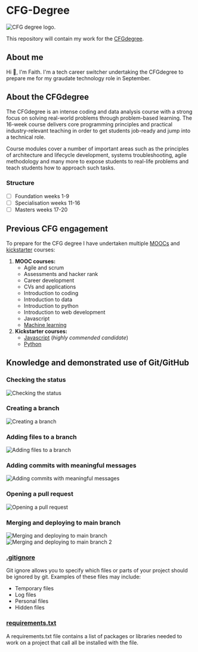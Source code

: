 # CFG-Degree
![CFG degree logo.](https://codefirstgirls.com/wp-content/uploads/2022/04/CFGDegree-Logo-2-768x384.png)

This repository will contain my work for the [CFGdegree](https://codefirstgirls.com/courses/cfgdegree/).

## About me
Hi :wave:, I'm Faith. I'm a tech career switcher undertaking the CFGdegree to prepare me for my graudate technology role in September. 

## About the CFGdegree
The CFGdegree is an intense coding and data analysis course with a strong focus on solving real-world problems through problem-based learning. The 16-week course delivers core programming principles and practical industry-relevant teaching in order to get students job-ready and jump into a technical role.

Course modules cover a number of important areas such as the principles of architecture and lifecycle development, systems troubleshooting, agile methodology and many more to expose students to real-life problems and teach students how to approach such tasks.

### Structure
- [ ] Foundation weeks 1-9
- [ ] Specialisation weeks 11-16
- [ ] Masters weeks 17-20

## Previous CFG engagement
To prepare for the CFG degree I have undertaken multiple [MOOCs](https://codefirstgirls.com/courses/moocs/) and [kickstarter](https://codefirstgirls.com/courses/coding-kickstarter/) courses:
1. **MOOC courses:**
   - Agile and scrum
   - Assessments and hacker rank
   - Career development
   - CVs and applications
   - Introduction to coding
   - Introduction to data
   - Introduction to python
   - Introduction to web development
   - Javascript
   - [Machine learning](https://github.com/FaithThough/CFG-Machine-Learning-MOOC)
3. **Kickstarter courses:**
   - [Javascript](https://github.com/FaithThough/CFGJavaScriptKickstarter) (*highly commended candidate*)
   - [Python](https://github.com/FaithThough/CFGPythonKickstarter)

## Knowledge and demonstrated use of Git/GitHub
### Checking the status
![Checking the status](https://github.com/FaithThough/CFG_Degree/assets/116672234/58c95e01-e352-479f-9132-232081a2c0ca)
### Creating a branch
![Creating a branch](https://github.com/FaithThough/CFG_Degree/assets/116672234/857195e9-2c13-4e4a-a540-2e6ab87123bc)
### Adding files to a branch
![Adding files to a branch](https://github.com/FaithThough/CFG_Degree/assets/116672234/311b4832-1a50-4526-a675-a09f230206a4)
### Adding commits with meaningful messages
![Adding commits with meaningful messages](https://github.com/FaithThough/CFG_Degree/assets/116672234/bb0b723f-cc9c-472b-97a4-0f7f6dc6bde3)
### Opening a pull request
![Opening a pull request](https://github.com/FaithThough/CFG_Degree/assets/116672234/b2e97e8b-d7ad-40cc-9874-aec1660a1b72)
### Merging and deploying to main branch
![Merging and deploying to main branch](https://github.com/FaithThough/CFG_Degree/assets/116672234/8497aea4-2119-439c-a828-5944543c8a30)
![Merging and deploying to main branch 2](https://github.com/FaithThough/CFG_Degree/assets/116672234/d4fbe161-a16a-44f9-8b1a-12105ae8ad33)
### [.gitignore](.gitignore.txt)
Git ignore allows you to specify which files or parts of your project should be ignored by git. Examples of these files may include:
- Temporary files
- Log files
- Personal files
- Hidden files

### [requirements.txt](requirements.txt) 
A requirements.txt file contains a list of packages or libraries needed to work on a project that call all be installed with the file. 
